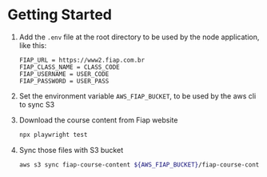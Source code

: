 # Getting Started

1. Add the `.env` file at the root directory to be used by the node application, like this:
    ```properties
    FIAP_URL = https://www2.fiap.com.br
    FIAP_CLASS_NAME = CLASS_CODE
    FIAP_USERNAME = USER_CODE
    FIAP_PASSWORD = USER_PASS
    ```

2. Set the environment variable `AWS_FIAP_BUCKET`, to be used by the aws cli to sync S3

3. Download the course content from Fiap website
    ```bash
    npx playwright test
    ```

4. Sync those files with S3 bucket
    ```bash
    aws s3 sync fiap-course-content ${AWS_FIAP_BUCKET}/fiap-course-content --size-only
    ```
